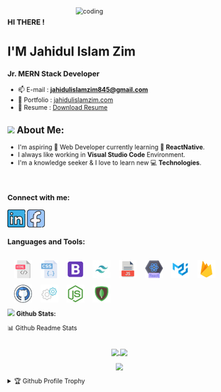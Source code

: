 <img align="right" alt="coding" width="350" src="https://i.ibb.co/Mkjg2y8/122.gif">

### HI THERE !

<h1>I'M Jahidul Islam Zim</h1>
<h3>Jr. MERN Stack Developer</h3>

<!-- - 💬 Ask me about **React, Node and JavaScript.** -->

- 📫 E-mail : **jahidulislamzim845@gmail.com**
- 📝 Portfolio : [jahidulislamzim.com](https://jahidulislamzim.com/)
- 📄 Resume : [Download Resume](https://drive.google.com/uc?export=download&id=1UN8TuyuPvDDYAdo9vSe22unQwyaXq_ep)

## <img src="https://media.giphy.com/media/WUlplcMpOCEmTGBtBW/giphy.gif" width="40"> **About Me:**

- I'm aspiring 🔭️ Web Developer currently learning 🌱 **ReactNative**.
- I always like working in **Visual Studio Code** Environment.
- I'm a knowledge seeker & I love to learn new 💻 **Technologies**.

</br>

### Connect with me:

<p align="left">
<a href="https://www.linkedin.com/in/jahidulislamzim/" target="blank"><img align="center" src="./Social/linkedin.png" alt="https://www.linkedin.com/in/jahidulislamzim/" height="40" width="40" /></a>
<a href="https://www.facebook.com/jahidulislamzim10" target="blank"><img align="center" src="./Social/Facebook.png" alt="https://www.facebook.com/jahidulislamzim10" height="40" width="40" /></a>

</p

<br />

### Languages and Tools:

<img align="center"  src="./Skillicons/html.png" alt="" height="40" width="40" style='margin-top:15px; margin-left:15px '/>
<img align="center" src="./Skillicons/css.png" alt="" height="40" width="40" style='margin-top:15px; margin-left:15px '/>
<img align="center" src="./Skillicons/bootstrap.png" alt="" height="40" width="40" style='margin-top:15px; margin-left:15px '/>
<img align="center" src="./Skillicons/tailwaind.png" alt="" height="40" width="40" style='margin-top:15px; margin-left:15px '/>
<img align="center" src="./Skillicons/js-file.png" alt="" height="40" width="40" style='margin-top:15px; margin-left:15px '/>
<img align="center" src="./Skillicons/react.png" alt="" height="40" width="40" style='margin-top:15px; margin-left:15px '/>
<img align="center" src="./Skillicons/metarial ui.png" alt="" height="40" width="40" style='margin-top:15px; margin-left:15px '/>
<img align="center" src="./Skillicons/firebase.png" alt="" height="40" width="40" style='margin-top:15px; margin-left:15px '/>
<img align="center" src="./Skillicons/github.png" alt="" height="40" width="40" style='margin-top:15px; margin-left:15px '/>
<img align="center" src="./Skillicons/express.png" alt="" height="40" width="40" style='margin-top:15px; margin-left:15px '/>
<img align="center" src="./Skillicons/node js.png" alt="" height="40" width="40" style='margin-top:15px; margin-left:15px '/>
<img align="center" src="./Skillicons/mongodb.png" alt="" height="40" width="40"  style='margin-top:15px; margin-left:15px '/>

<br />

<img src="https://media.giphy.com/media/ZCN6F3FAkwsyOGU2RS/giphy.gif" width="40"> **Github Stats:**

  <summary>📊 Github Readme Stats</summary>
 </br>
 <p align="center">
  <a href="https://github.com/jahidulislamzim">
   <img width="430" align="center" src="https://github-readme-stats.vercel.app/api?username=jahidulislamzim&show_icons=true&theme=radical&count_private=true">
  </a>
  <a href="https://github.com/jahidulislamzim/github-readme-stats">
    <img align="center" src="https://github-readme-stats.anuraghazra1.vercel.app/api/top-langs/?username=jahidulislamzim&layout=compact&theme=radical&langs_count=6" />
  </a>
 </p>
<p align="center">
   <img align="center" src="https://github-readme-streak-stats.herokuapp.com/?user=jahidulislamzim&theme=radical&hide_border=true"/>
</p>

<details>
 <summary>🏆 Github Profile Trophy</summary>
 </br>
 <p align="center">
  <a href="https://github.com/jahidulislamzim">
   <img src="https://github-profile-trophy.vercel.app/?username=jahidulislamzim&column=8&theme=darkhub"/>
  </a>
 </p>
</details>
